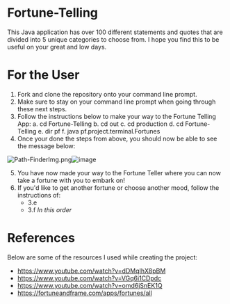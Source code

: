 # Fortune-Telling

This Java application has over 100 different statements and quotes that are divided into 5 unique categories to choose from. I hope you find this to be useful on your great and low days.




# For the User

1. Fork and clone the repository onto your command line prompt.
2. Make sure to stay on your command line prompt when going through these next steps.
3. Follow the instructions below to make your way to the Fortune Telling App:
   a. cd Fortune-Telling
   b. cd out
   c. cd production
   d. cd Fortune-Telling
   e. dir pf
   f. java pf.project.terminal.Fortunes
4. Once your done the steps from above, you should now be able to see the message below:

<img src="blob:chrome-untrusted://media-app/2dea4652-ffb3-40dd-84ad-0662b53cdef5" alt="Path-FinderImg.png"/>![image](https://github.com/Mikevela/Fortune-Telling/assets/147002843/012a2ecd-2e2d-4e14-854e-fa2be8437f8e)

5. You have now made your way to the Fortune Teller where you can now take a fortune with you to embark on!
6. If you'd like to get another fortune or choose another mood, follow the instructions of:
   - 3.e
   - 3.f
   *In this order*



# References

Below are some of the resources I used while creating the project:
- https://www.youtube.com/watch?v=dDMqIhX8pBM
- https://www.youtube.com/watch?v=VGq6i1CDpdc
- https://www.youtube.com/watch?v=omd6jSnEK1Q
- https://fortuneandframe.com/apps/fortunes/all
